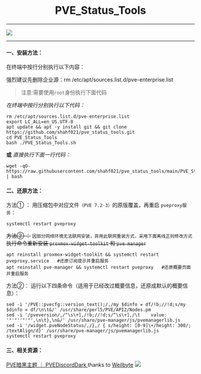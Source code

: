 <center><h1> PVE_Status_Tools </center>

<hr>

![](https://github.com/shahf021/pve_status_tools/blob/main/images/pve_status.png?raw=true)

<hr>

#### 一、安装方法：

在终端中按行分别执行以下内容：

强烈建议先删除企业源：rm /etc/apt/sources.list.d/pve-enterprise.list

> 注意:需要使用`root`身份执行下面代码

*在终端中按行分别执行以下代码：*
```
rm /etc/apt/sources.list.d/pve-enterprise.list
export LC_ALL=en_US.UTF-8
apt update && apt -y install git && git clone https://github.com/shahf021/pve_status_tools.git
cd PVE_Status_Tools
bash ./PVE_Status_Tools.sh
```

**或**  *直接执行下面一行代码：*
```
wget -qO-  https://raw.githubusercontent.com/shahf021/pve_status_tools/main/PVE_Status_Tools.sh | bash
```
#### 二、还原方法：
方法① ：
用压缩包中对应文件`（PVE 7.2-3）`的原版覆盖，再重启 `pveproxy服务`： <br>
```
systemctl restart pveproxy
```
~~方法② ：~~ `因部分网络环境无法联网安装，弃用此联网重装方式，采用下面离线正则修改方式` <br>
~~执行命令重新安装 `proxmox-widget-toolkit` 和 `pve-manager` <br>~~

```
apt reinstall proxmox-widget-toolkit && systemctl restart pveproxy.service   #还原订阅提示并重启服务
apt reinstall pve-manager && systemctl restart pveproxy   #还原概要页面并重启服务
```
方法②：
运行以下四条命令（适用于已经改过概要信息，还原成默认的概要信息）：
```
sed -i '/PVE::pvecfg::version_text();/,/my $dinfo = df/!b;//!d;s/my $dinfo = df/\n\t&/' /usr/share/perl5/PVE/API2/Nodes.pm
sed -i '/pveversion/,/^\s\+],/!b;//!d;s/^\s\+],/\t    value: '"'"''"'"',\n\t},\n&/' /usr/share/pve-manager/js/pvemanagerlib.js
sed -i '/widget.pveNodeStatus/,/},/ { s/height: [0-9]\+/height: 300/; /textAlign/d}' /usr/share/pve-manager/js/pvemanagerlib.js
systemctl restart pveproxy
```


#### 三、相关资源：

 [PVE暗黑主题 ｜ PVEDiscordDark ](https://github.com/Weilbyte/PVEDiscordDark) thanks to [Weilbyte](https://github.com/Weilbyte)
 [![](https://ikoolcore.oss-cn-shenzhen.aliyuncs.com/Banner1.png)](https://item.taobao.com/item.htm?ft=t&id=682025492099)

